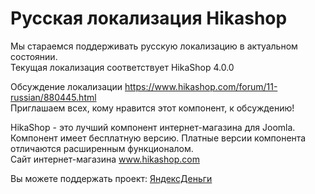 <h1>Русская локализация Hikashop</h1>

<p>Мы стараемся поддерживать русскую локализацию в актуальном состоянии.<br />
Текущая локализация соответствует HikaShop 4.0.0</p>
<p>Обсуждение локализации <a target="_blank" href="https://www.hikashop.com/forum/11-russian/880445.html?partner_id=15702">https://www.hikashop.com/forum/11-russian/880445.html</a><br />
Приглашаем всех, кому нравится этот компонент, к обсуждению!</p>
<p>HikaShop - это лучший компонент интернет-магазина для Joomla.<br />Компонент имеет бесплатную версию. Платные версии компонента отличаются расширенным функционалом.<br />
Сайт интернет-магазина <a target="_blank" href="https://www.hikashop.com?partner_id=15702">www.hikashop.com</a></p>
<p>Вы можете поддержать проект: <a target="_blank" href="https://money.yandex.ru/to/41001469534913?_openstat=settings%3Baccount%3Bpassport%3Btopupme">ЯндексДеньги</a></p>

